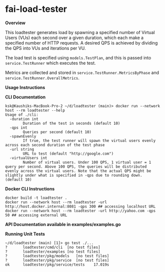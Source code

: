 # fai-load-tester

**Overview**

This loadtester generates load by spawning a specified number of Virtual Users (VUs) each second over a given duration, which each make a specified number of HTTP requests. A desired QPS is achieved by dividing the QPS into VUs and iterations per VU.

The load test is specified using `models.TestPlan`, and this is passed into `service.TestRunner` which executes the test.

Metrics are collected and stored in `service.TestRunner.MetricsByPhase` and `service.TestRunner.OverallMetrics`.



**Usage Instructions**

**CLI Documentation**
```
ksk@Kaushiks-MacBook-Pro-2 ~/d/loadtester (main)> docker run --network host --rm loadtester --help
Usage of ./cli:
  -duration int
    	Duration of the test in seconds (default 10)
  -qps int
    	Queries per second (default 10)
  -spawnEvenly
    	If true, the test runner will spawn the virtual users evenly across each second duration of the test phase
  -url string
    	URL to test (default "http://google.com")
  -virtualUsers int
    	Number of virtual users. Under 100 QPS, 1 virtual user = 1 query per second. Above 100 QPS, the queries will be distributed evenly across the virtual users. Note that the actual QPS might be slightly under what is specified in -qps due to rounding down. (default 10)
```

**Docker CLI Instructions**
```=
docker build -t loadtester .
docker run --network host --rm loadtester -url http://host.docker.internal:8081 -qps 300 ## accessing localhost URL
docker run --network host --rm loadtester -url http://yahoo.com -qps 50 ## accessing external URL
```

**API Documentation available in examples/examples.go**


**Running Unit Tests**
```
~/d/loadtester (main) [1]> go test ./...
?   	loadtester/cmd/cli	[no test files]
?   	loadtester/examples	[no test files]
?   	loadtester/pkg/models	[no test files]
?   	loadtester/pkg/service	[no test files]
ok  	loadtester/pkg/service/tests	17.019s
```
